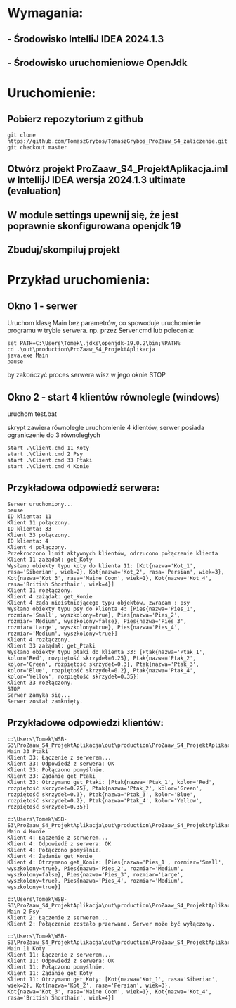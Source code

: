 
# Wymagania:
## - Środowisko IntelliJ IDEA 2024.1.3
## - Środowisko uruchomieniowe OpenJdk

# Uruchomienie:
## Pobierz repozytorium z github 
```
git clone https://github.com/TomaszGrybos/TomaszGrybos_ProZaaw_S4_zaliczenie.git
git checkout master
```
## Otwórz projekt ProZaaw_S4_ProjektAplikacja.iml w IntellijJ IDEA wersja 2024.1.3 ultimate (evaluation)

## W module settings upewnij się, że jest poprawnie skonfigurowana openjdk 19

## Zbuduj/skompiluj projekt
 

# Przykład uruchomienia:

## Okno 1 - serwer
Uruchom klasę Main bez parametrów, co spowoduje uruchomienie programu w trybie serwera.
np. przez Server.cmd lub polecenia:
```
set PATH=C:\Users\Tomek\.jdks\openjdk-19.0.2\bin;%PATH%
cd .\out\production\ProZaaw_S4_ProjektAplikacja
java.exe Main
pause
```
by zakończyć proces serwera wisz w jego oknie STOP


## Okno 2 - start 4 klientów równolegle (windows)

uruchom test.bat

skrypt zawiera równoległe uruchomienie 4 klientów, serwer posiada ograniczenie do 3 równoległych
```
start .\Client.cmd 11 Koty
start .\Client.cmd 2 Psy
start .\Client.cmd 33 Ptaki
start .\Client.cmd 4 Konie
```

## Przykładowa odpowiedź serwera:
```
Serwer uruchomiony...
pause
ID klienta: 11
Klient 11 połączony.
ID klienta: 33
Klient 33 połączony.
ID klienta: 4
Klient 4 połączony.
Przekroczono limit aktywnych klientów, odrzucono połączenie klienta
Klient 11 zażądał: get_Koty
Wysłano obiekty typu koty do klienta 11: [Kot{nazwa='Kot_1', rasa='Siberian', wiek=2}, Kot{nazwa='Kot_2', rasa='Persian', wiek=3}, Kot{nazwa='Kot_3', rasa='Maine Coon', wiek=1}, Kot{nazwa='Kot_4', rasa='British Shorthair', wiek=4}]
Klient 11 rozłączony.
Klient 4 zażądał: get_Konie
Klient 4 żąda nieistniejącego typu objektów, zwracam : psy
Wysłano obiekty typu psy do klienta 4: [Pies{nazwa='Pies_1', rozmiar='Small', wyszkolony=true}, Pies{nazwa='Pies_2', rozmiar='Medium', wyszkolony=false}, Pies{nazwa='Pies_3', rozmiar='Large', wyszkolony=true}, Pies{nazwa='Pies_4', rozmiar='Medium', wyszkolony=true}]
Klient 4 rozłączony.
Klient 33 zażądał: get_Ptaki
Wysłano obiekty typu ptaki do klienta 33: [Ptak{nazwa='Ptak_1', kolor='Red', rozpiętość skrzydeł=0.25}, Ptak{nazwa='Ptak_2', kolor='Green', rozpiętość skrzydeł=0.3}, Ptak{nazwa='Ptak_3', kolor='Blue', rozpiętość skrzydeł=0.2}, Ptak{nazwa='Ptak_4', kolor='Yellow', rozpiętość skrzydeł=0.35}]
Klient 33 rozłączony.
STOP
Serwer zamyka się...
Serwer został zamknięty.
```
## Przykładowe odpowiedzi klientów:
```
c:\Users\Tomek\WSB-S3\ProZaaw_S4_ProjektAplikacja\out\production\ProZaaw_S4_ProjektAplikacja>java.exe Main 33 Ptaki
Klient 33: Łączenie z serwerem...
Klient 33: Odpowiedź z serwera: OK
Klient 33: Połączono pomyślnie.
Klient 33: Żądanie get_Ptaki
Klient 33: Otrzymano get_Ptaki: [Ptak{nazwa='Ptak_1', kolor='Red', rozpiętość skrzydeł=0.25}, Ptak{nazwa='Ptak_2', kolor='Green', rozpiętość skrzydeł=0.3}, Ptak{nazwa='Ptak_3', kolor='Blue', rozpiętość skrzydeł=0.2}, Ptak{nazwa='Ptak_4', kolor='Yellow', rozpiętość skrzydeł=0.35}]
```

```
c:\Users\Tomek\WSB-S3\ProZaaw_S4_ProjektAplikacja\out\production\ProZaaw_S4_ProjektAplikacja>java.exe Main 4 Konie
Klient 4: Łączenie z serwerem...
Klient 4: Odpowiedź z serwera: OK
Klient 4: Połączono pomyślnie.
Klient 4: Żądanie get_Konie
Klient 4: Otrzymano get_Konie: [Pies{nazwa='Pies_1', rozmiar='Small', wyszkolony=true}, Pies{nazwa='Pies_2', rozmiar='Medium', wyszkolony=false}, Pies{nazwa='Pies_3', rozmiar='Large', wyszkolony=true}, Pies{nazwa='Pies_4', rozmiar='Medium', wyszkolony=true}]
```

```
c:\Users\Tomek\WSB-S3\ProZaaw_S4_ProjektAplikacja\out\production\ProZaaw_S4_ProjektAplikacja>java.exe Main 2 Psy
Klient 2: Łączenie z serwerem...
Klient 2: Połączenie zostało przerwane. Serwer może być wyłączony.
```

```
c:\Users\Tomek\WSB-S3\ProZaaw_S4_ProjektAplikacja\out\production\ProZaaw_S4_ProjektAplikacja>java.exe Main 11 Koty
Klient 11: Łączenie z serwerem...
Klient 11: Odpowiedź z serwera: OK
Klient 11: Połączono pomyślnie.
Klient 11: Żądanie get_Koty
Klient 11: Otrzymano get_Koty: [Kot{nazwa='Kot_1', rasa='Siberian', wiek=2}, Kot{nazwa='Kot_2', rasa='Persian', wiek=3}, Kot{nazwa='Kot_3', rasa='Maine Coon', wiek=1}, Kot{nazwa='Kot_4', rasa='British Shorthair', wiek=4}]
```
